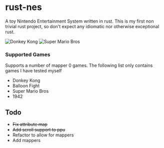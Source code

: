 # rust-nes
A toy Nintendo Entertainment System written in rust. This is my first non trivial rust project, so don't expect any idiomatic nor otherwise exceptional rust.

![Donkey Kong](https://i.imgur.com/5wv29YA.png)
![Super Mario Bros](https://i.imgur.com/G7JxHUS.png)

### Supported Games
Supports a number of mapper 0 games. The following list only contains games I have tested myself
- Donkey Kong
- Balloon Fight
- Super Mario Bros
- 1942

## Todo
- ~~Fix attribute map~~
- ~~Add scroll support to ppu~~
- Refactor to allow for mappers
- Add mappers
